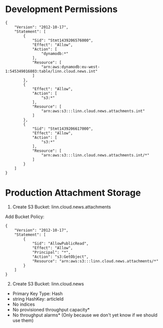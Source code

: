 # Development Permissions

```
{
    "Version": "2012-10-17",
    "Statement": [
        {
            "Sid": "Stmt1439206576000",
            "Effect": "Allow",
            "Action": [
                "dynamodb:*"
            ],
            "Resource": [
                "arn:aws:dynamodb:eu-west-1:545349016803:table/linn.cloud.news.int"
            ]
        },
        {
            "Effect": "Allow",
            "Action": [
                "s3:*"
            ],
            "Resource": [
                "arn:aws:s3:::linn.cloud.news.attachments.int"
            ]
        },
        {
            "Sid": "Stmt1439206617000",
            "Effect": "Allow",
            "Action": [
                "s3:*"
            ],
            "Resource": [
                "arn:aws:s3:::linn.cloud.news.attachments.int/*"
            ]
        }
    ]
}
```

# Production Attachment Storage

1. Create S3 Bucket: linn.cloud.news.attachments

Add Bucket Policy:
```
{
	"Version": "2012-10-17",
	"Statement": [
		{
			"Sid": "AllowPublicRead",
			"Effect": "Allow",
			"Principal": "*",
			"Action": "s3:GetObject",
			"Resource": "arn:aws:s3:::linn.cloud.news.attachments/*"
		}
	]
}
```

2. Create S3 Bucket: linn.cloud.news

* Primary Key Type: Hash
* string HashKey: articleId
* No indices
* No provisioned throughput capacity*
* No throughput alarms* (Only because we don't yet know if we should use them)
